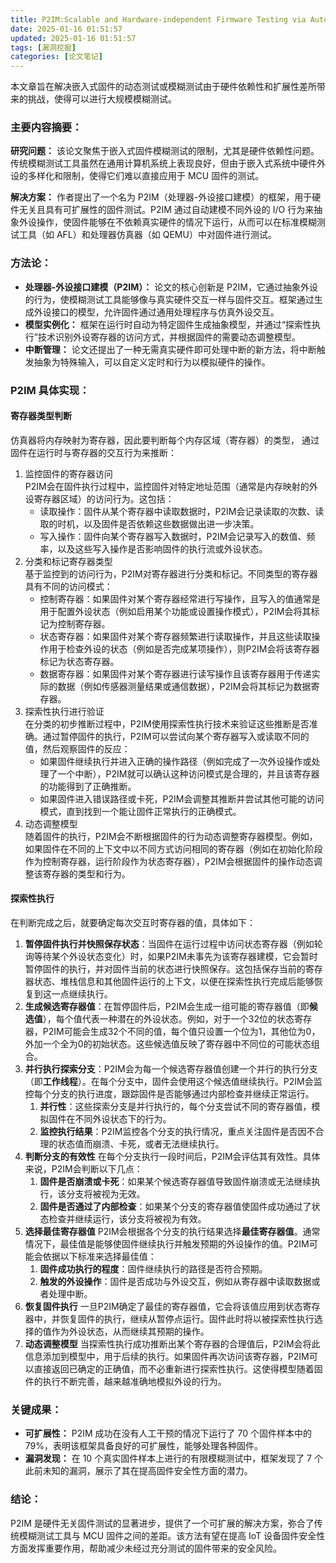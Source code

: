 ```yaml
---
title: P2IM:Scalable and Hardware-independent Firmware Testing via Automatic Peripheral Interface Modeling
date: 2025-01-16 01:51:57
updated: 2025-01-16 01:51:57
tags: [漏洞挖掘]
categories: [论文笔记] 
---
```


本文章旨在解决嵌入式固件的动态测试或模糊测试由于硬件依赖性和扩展性差所带来的挑战，使得可以进行大规模模糊测试。

### 主要内容摘要：
**研究问题：** 该论文聚焦于嵌入式固件模糊测试的限制，尤其是硬件依赖性问题。传统模糊测试工具虽然在通用计算机系统上表现良好，但由于嵌入式系统中硬件外设的多样化和限制，使得它们难以直接应用于 MCU 固件的测试。

**解决方案：** 作者提出了一个名为 P2IM（处理器-外设接口建模）的框架，用于硬件无关且具有可扩展性的固件测试。P2IM 通过自动建模不同外设的 I/O 行为来抽象外设操作，使固件能够在不依赖真实硬件的情况下运行，从而可以在标准模糊测试工具（如 AFL）和处理器仿真器（如 QEMU）中对固件进行测试。

### 方法论：
+ **处理器-外设接口建模（P2IM）：** 论文的核心创新是 P2IM，它通过抽象外设的行为，使模糊测试工具能够像与真实硬件交互一样与固件交互。框架通过生成外设接口的模型，允许固件通过通用处理程序与仿真外设交互。
+ **模型实例化：** 框架在运行时自动为特定固件生成抽象模型，并通过“探索性执行”技术识别外设寄存器的访问方式，并根据固件的需要动态调整模型。
+ **中断管理：** 论文还提出了一种无需真实硬件即可处理中断的新方法，将中断触发抽象为特殊输入，可以自定义定时和行为以模拟硬件的操作。

### P2IM 具体实现：
#### 寄存器类型判断
仿真器将内存映射为寄存器，因此要判断每个内存区域（寄存器）的类型， 通过固件在运行时与寄存器的交互行为来推断：

1. 监控固件的寄存器访问  
P2IM会在固件执行过程中，监控固件对特定地址范围（通常是内存映射的外设寄存器区域）的访问行为。这包括：
    - 读取操作：固件从某个寄存器中读取数据时，P2IM会记录读取的次数、读取的时机，以及固件是否依赖这些数据做出进一步决策。
    - 写入操作：固件向某个寄存器写入数据时，P2IM会记录写入的数值、频率，以及这些写入操作是否影响固件的执行流或外设状态。
2. 分类和标记寄存器类型  
基于监控到的访问行为，P2IM对寄存器进行分类和标记。不同类型的寄存器具有不同的访问模式：
    - 控制寄存器：如果固件对某个寄存器经常进行写操作，且写入的值通常是用于配置外设状态（例如启用某个功能或设置操作模式），P2IM会将其标记为控制寄存器。
    - 状态寄存器：如果固件对某个寄存器频繁进行读取操作，并且这些读取操作用于检查外设的状态（例如是否完成某项操作），则P2IM会将该寄存器标记为状态寄存器。
    - 数据寄存器：如果固件对某个寄存器进行读写操作且该寄存器用于传递实际的数据（例如传感器测量结果或通信数据），P2IM会将其标记为数据寄存器。
3. 探索性执行进行验证  
在分类的初步推断过程中，P2IM使用探索性执行技术来验证这些推断是否准确。通过暂停固件的执行，P2IM可以尝试向某个寄存器写入或读取不同的值，然后观察固件的反应：
    - 如果固件继续执行并进入正确的操作路径（例如完成了一次外设操作或处理了一个中断），P2IM就可以确认这种访问模式是合理的，并且该寄存器的功能得到了正确推断。
    - 如果固件进入错误路径或卡死，P2IM会调整其推断并尝试其他可能的访问模式，直到找到一个能让固件正常执行的正确模式。
4. 动态调整模型  
随着固件的执行，P2IM会不断根据固件的行为动态调整寄存器模型。例如，如果固件在不同的上下文中以不同方式访问相同的寄存器（例如在初始化阶段作为控制寄存器，运行阶段作为状态寄存器），P2IM会根据固件的操作动态调整该寄存器的类型和行为。



#### 探索性执行
在判断完成之后，就要确定每次交互时寄存器的值，具体如下：

1. **暂停固件执行并快照保存状态**：当固件在运行过程中访问状态寄存器（例如轮询等待某个外设状态变化）时，如果P2IM未事先为该寄存器建模，它会暂时暂停固件的执行，并对固件当前的状态进行快照保存。这包括保存当前的寄存器状态、堆栈信息和其他固件运行的上下文，以便在探索性执行完成后能够恢复到这一点继续执行。
2. **生成候选寄存器值**：在暂停固件后，P2IM会生成一组可能的寄存器值（即**候选值**），每个值代表一种潜在的外设状态。例如，对于一个32位的状态寄存器，P2IM可能会生成32个不同的值，每个值只设置一个位为1，其他位为0，外加一个全为0的初始状态。这些候选值反映了寄存器中不同位的可能状态组合。
3. **并行执行探索分支**：P2IM会为每一个候选寄存器值创建一个并行的执行分支（即**工作线程**）。在每个分支中，固件会使用这个候选值继续执行。P2IM会监控每个分支的执行进度，跟踪固件是否能够通过内部检查并继续正常运行。
    1. **并行性**：这些探索分支是并行执行的，每个分支尝试不同的寄存器值，模拟固件在不同外设状态下的行为。
    2. **监控执行结果**：P2IM监控各个分支的执行情况，重点关注固件是否因不合理的状态值而崩溃、卡死，或者无法继续执行。
4. **判断分支的有效性** 在每个分支执行一段时间后，P2IM会评估其有效性。具体来说，P2IM会判断以下几点：
    1. **固件是否崩溃或卡死**：如果某个候选寄存器值导致固件崩溃或无法继续执行，该分支将被视为无效。
    2. **固件是否通过了内部检查**：如果某个分支的寄存器值使固件成功通过了状态检查并继续运行，该分支将被视为有效。
5. **选择最佳寄存器值** P2IM会根据各个分支的执行结果选择**最佳寄存器值**。通常情况下，最佳值是能够使固件继续执行并触发预期的外设操作的值。P2IM可能会依据以下标准来选择最佳值：
    1. **固件成功执行的程度**：固件继续执行的路径是否符合预期。
    2. **触发的外设操作**：固件是否成功与外设交互，例如从寄存器中读取数据或者处理中断。
6. **恢复固件执行** 一旦P2IM确定了最佳的寄存器值，它会将该值应用到状态寄存器中，并恢复固件的执行，继续从暂停点运行。固件此时将以被探索性执行选择的值作为外设状态，从而继续其预期的操作。
7. **动态调整模型** 当探索性执行成功推断出某个寄存器的合理值后，P2IM会将此信息添加到模型中，用于后续的执行。如果固件再次访问该寄存器，P2IM可以直接返回已确定的正确值，而不必重新进行探索性执行。这使得模型随着固件的执行不断完善，越来越准确地模拟外设的行为。

### 关键成果：
+ **可扩展性：** P2IM 成功在没有人工干预的情况下运行了 70 个固件样本中的 79%，表明该框架具备良好的可扩展性，能够处理各种固件。
+ **漏洞发现：** 在 10 个真实固件样本上进行的有限模糊测试中，框架发现了 7 个此前未知的漏洞，展示了其在提高固件安全性方面的潜力。

### 结论：
P2IM 是硬件无关固件测试的显著进步，提供了一个可扩展的解决方案，弥合了传统模糊测试工具与 MCU 固件之间的差距。该方法有望在提高 IoT 设备固件安全性方面发挥重要作用，帮助减少未经过充分测试的固件带来的安全风险。

